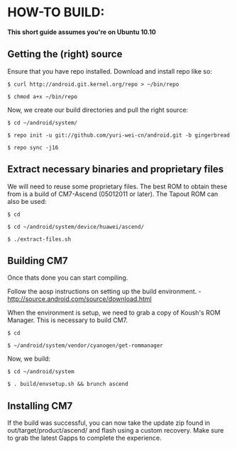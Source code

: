 HOW-TO BUILD:
=============

**This short guide assumes you're on Ubuntu 10.10**

Getting the (right) source
--------------------------

Ensure that you have repo installed. Download and install repo like so:

    $ curl http://android.git.kernel.org/repo > ~/bin/repo
    
    $ chmod a+x ~/bin/repo

Now, we create our build directories and pull the right source:

    $ cd ~/android/system/
    
    $ repo init -u git://github.com/yuri-wei-cn/android.git -b gingerbread
    
    $ repo sync -j16

Extract necessary binaries and proprietary files
------------------------------------------------

We will need to reuse some proprietary files. The best ROM to obtain these from is a build of CM7-Ascend (05012011 or later). The Tapout ROM can also be used:

    $ cd
    
    $ cd ~/android/system/device/huawei/ascend/
    
    $ ./extract-files.sh

Building CM7
-------------
Once thats done you can start compiling.

Follow the aosp instructions on setting up the build environment. - http://source.android.com/source/download.html

When the environment is setup, we need to grab a copy of Koush's ROM Manager. This is necessary to build CM7.

    $ cd
    
    $ ~/android/system/vendor/cyanogen/get-rommanager

Now, we build:

    $ cd ~/android/system
    
    $ . build/envsetup.sh && brunch ascend

Installing CM7
---------------
If the build was successful, you can now take the update zip found in out/target/product/ascend/ and flash using a custom recovery. Make sure to grab the latest Gapps to complete the experience.